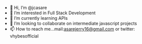 - 👋 Hi, I’m @jcasare
- 👀 I’m interested in Full Stack Development
- 🌱 I’m currently learning APIs
- 💞️ I’m looking to collaborate on intermediate javascript projects
- 📫 How to reach me...mail:asarejerry16@gmail.com or twitter: vhybesofficial

<!---
jcasare/jcasare is a ✨ special ✨ repository because its `README.md` (this file) appears on your GitHub profile.
You can click the Preview link to take a look at your changes.
--->
